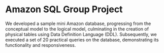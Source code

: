 # Amazon SQL Group Project
We developed a sample mini Amazon database, progressing from the conceptual model to the logical model, culminating in the creation of physical tables using Data Definition Language (DDL). Subsequently, we executed a set of 20 practical queries on the database, demonstrating its functionality and responsiveness.
